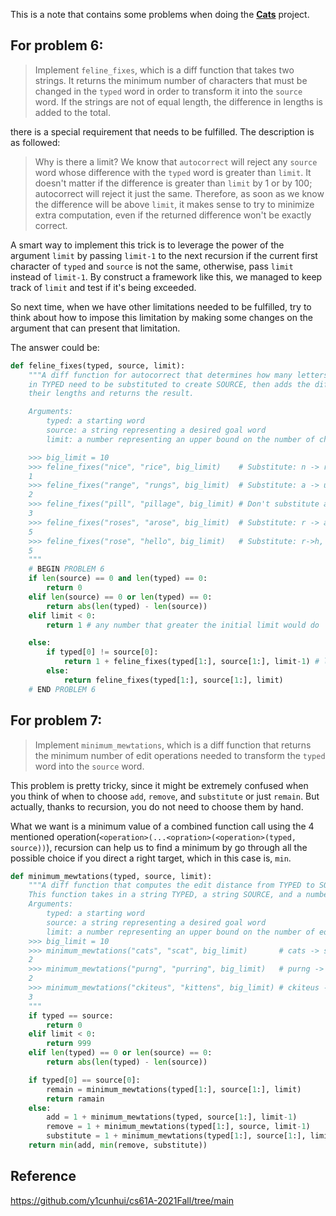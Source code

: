 This is a note that contains some problems when doing the [**Cats**](https://www.learncs.site/docs/curriculum-resource/cs61a/project/cats#problem-6-3-pts) project.



## For problem 6: 

> Implement `feline_fixes`, which is a diff function that takes two strings. It returns the minimum number of characters that must be changed in the `typed` word in order to transform it into the `source` word. If the strings are not of equal length, the difference in lengths is added to the total.

there is a special requirement that needs to be fulfilled. The description is as followed:

> Why is there a limit? We know that `autocorrect` will reject any `source` word whose difference with the `typed` word is greater than `limit`. It doesn't matter if the difference is greater than `limit` by 1 or by 100; autocorrect will reject it just the same. Therefore, as soon as we know the difference will be above `limit`, it makes sense to try to minimize extra computation, even if the returned difference won't be exactly correct.

A smart way to implement this trick is to leverage the power of the argument `limit` by passing `limit-1` to the next recursion if the current first character of `typed` and `source` is not the same, otherwise, pass `limit` instead of `limit-1`. By construct a framework like this, we managed to keep track of `limit` and test if it's being exceeded.

So next time, when we have other limitations needed to be fulfilled, try to think about how to impose this limitation by making some changes on the argument that can present that limitation.

The answer could be:

```python
def feline_fixes(typed, source, limit):
    """A diff function for autocorrect that determines how many letters
    in TYPED need to be substituted to create SOURCE, then adds the difference in
    their lengths and returns the result.

    Arguments:
        typed: a starting word
        source: a string representing a desired goal word
        limit: a number representing an upper bound on the number of chars that must change

    >>> big_limit = 10
    >>> feline_fixes("nice", "rice", big_limit)    # Substitute: n -> r
    1
    >>> feline_fixes("range", "rungs", big_limit)  # Substitute: a -> u, e -> s
    2
    >>> feline_fixes("pill", "pillage", big_limit) # Don't substitute anything, length difference of 3.
    3
    >>> feline_fixes("roses", "arose", big_limit)  # Substitute: r -> a, o -> r, s -> o, e -> s, s -> e
    5
    >>> feline_fixes("rose", "hello", big_limit)   # Substitute: r->h, o->e, s->l, e->l, length difference of 1.
    5
    """
    # BEGIN PROBLEM 6
    if len(source) == 0 and len(typed) == 0:
        return 0
    elif len(source) == 0 or len(typed) == 0:
        return abs(len(typed) - len(source))
    elif limit < 0:
        return 1 # any number that greater the initial limit would do

    else:
        if typed[0] != source[0]:
            return 1 + feline_fixes(typed[1:], source[1:], limit-1) # limit - 1 is how U do the efficient trick, I didn't come up with this idea myself.
        else:
            return feline_fixes(typed[1:], source[1:], limit)
    # END PROBLEM 6

```



## For problem 7:

>Implement `minimum_mewtations`, which is a diff function that returns the minimum number of edit operations needed to transform the `typed` word into the `source` word.

This problem is pretty tricky, since it might be extremely confused when you think of when to choose `add`, `remove`, and `substitute` or just `remain`. But actually, thanks to recursion, you do not need to choose them by hand. 

What we want is a minimum value of a combined function call using the 4 mentioned operation(`<operation>(...<opration>(<operation>(typed, source))`), recursion can help us to find a minimum by go through all the possible choice if you direct a right target, which in this case is, `min`.

```python
def minimum_mewtations(typed, source, limit):
    """A diff function that computes the edit distance from TYPED to SOURCE.
    This function takes in a string TYPED, a string SOURCE, and a number LIMIT.
    Arguments:
        typed: a starting word
        source: a string representing a desired goal word
        limit: a number representing an upper bound on the number of edits
    >>> big_limit = 10
    >>> minimum_mewtations("cats", "scat", big_limit)       # cats -> scats -> scat
    2
    >>> minimum_mewtations("purng", "purring", big_limit)   # purng -> purrng -> purring
    2
    >>> minimum_mewtations("ckiteus", "kittens", big_limit) # ckiteus -> kiteus -> kitteus -> kittens
    3
    """
    if typed == source:
        return 0
    elif limit < 0:
        return 999
    elif len(typed) == 0 or len(source) == 0:
        return abs(len(typed) - len(source))

    if typed[0] == source[0]:
        remain = minimum_mewtations(typed[1:], source[1:], limit)
        return ramain
    else:
        add = 1 + minimum_mewtations(typed, source[1:], limit-1)
        remove = 1 + minimum_mewtations(typed[1:], source, limit-1)
        substitute = 1 + minimum_mewtations(typed[1:], source[1:], limit-1)
    return min(add, min(remove, substitute))

```



## Reference

https://github.com/y1cunhui/cs61A-2021Fall/tree/main
